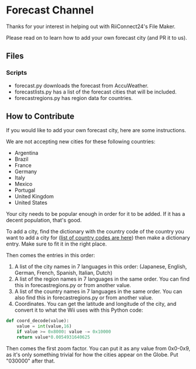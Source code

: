 # Forecast Channel

Thanks for your interest in helping out with RiiConnect24's File Maker.

Please read on to learn how to add your own forecast city (and PR it to us).

## Files

### Scripts

+ forecast.py downloads the forecast from AccuWeather.
+ forecastlists.py has a list of the forecast cities that will be included.
+ forecastregions.py has region data for countries.

## How to Contribute

If you would like to add your own forecast city, here are some instructions.

We are not accepting new cities for these following countries:

+ Argentina
+ Brazil
+ France
+ Germany
+ Italy
+ Mexico
+ Portugal
+ United Kingdom
+ United States

Your city needs to be popular enough in order for it to be added. If it has a decent population, that's good.

To add a city, find the dictionary with the country code of the country you want to add a city for ([list of country codes are here](https://wiibrew.org/wiki/Country_Codes)) then make a dictionary entry. Make sure to fit it in the right place.

Then comes the entries in this order:

1. A list of the city names in 7 languages in this order: (Japanese, English, German, French, Spanish, Italian, Dutch)
1. A list of the region names in 7 languages in the same order. You can find this in forecastregions.py or from another value.
1. A list of the country names in 7 languages in the same order. You can also find this in forecastregions.py or from another value.
1. Coordinates. You can get the latitude and longitude of the city, and convert it to what the Wii uses with this Python code:

```python
def coord_decode(value):
	value = int(value,16)
	if value >= 0x8000: value -= 0x10000
	return value*0.0054931640625
```

Then comes the first zoom factor. You can put it as any value from 0x0-0x9, as it's only something trivial for how the cities appear on the Globe.
Put "030000" after that.
